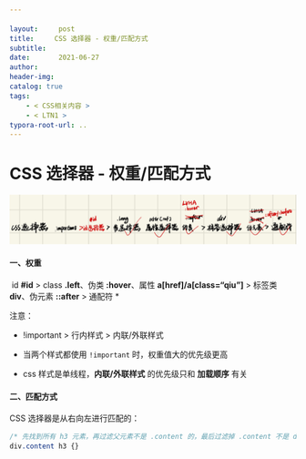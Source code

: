 ```yaml
---

layout:     post
title:     CSS 选择器 - 权重/匹配方式
subtitle:  
date:       2021-06-27
author:     
header-img: 
catalog: true
tags:
    - < CSS相关内容 >
    - < LTN1 >
typora-root-url: ..
---
```



# CSS 选择器 - 权重/匹配方式

![image-20241103153931418](/../img/assets_2023/image-20241103153931418.png)

#### 一、权重

​	id **#id** > class **.left**、伪类 **:hover**、属性 **a[href]/a[class=“qiu”]** > 标签类 **div**、伪元素 **::after** > 通配符 *

注意：

- !important > 行内样式 > 内联/外联样式

-	当两个样式都使用 `!important` 时，权重值大的优先级更高
-	css 样式是单线程，**内联/外联样式** 的优先级只和 **加载顺序** 有关

#### 二、匹配方式

CSS 选择器是从右向左进行匹配的：

```css
/* 先找到所有 h3 元素，再过滤父元素不是 .content 的，最后过滤掉 .content 不是 div 标签的 */
div.content h3 {}
```

